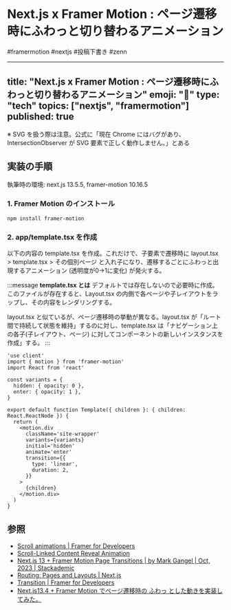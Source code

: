 # Next.js x Framer Motion : ページ遷移時にふわっと切り替わるアニメーション

#framermotion #nextjs #投稿下書き #zenn

---
title: "Next.js x Framer Motion : ページ遷移時にふわっと切り替わるアニメーション"
emoji: "🐸"
type: "tech"
topics: ["nextjs", "framermotion"]
published: true
---

※ SVG を扱う際は注意。公式に「現在 Chrome にはバグがあり、IntersectionObserver が SVG 要素で正しく動作しません。」とある

## 実装の手順

執筆時の環境: next.js 13.5.5, framer-motion 10.16.5

### 1. Framer Motion のインストール

`npm install framer-motion`

### 2. app/template.tsx を作成

以下の内容の template.tsx を作成。これだけで、子要素で遷移時に layout.tsx > template.tsx > その個別ページ と入れ子になり、遷移するごとにふわっと出現するアニメーション (透明度が0→1に変化) が発火する。

:::message
**template.tsx とは**
デフォルトでは存在しないので必要時に作成。このファイルが存在すると、Layout.tsx の内側で各ページや子レイアウトをラップし、その内容をレンダリングする。

layout.tsx と似ているが、ページ遷移時の挙動が異なる。layout.tsx が「ルート間で持続して状態を維持」するのに対し、template.tsx は「ナビゲーション上の各子(子レイアウト、ページ) に対してコンポーネントの新しいインスタンスを作成」する。
:::

```tsx:app/template.tsx
'use client'
import { motion } from 'framer-motion'
import React from 'react'

const variants = {
  hidden: { opacity: 0 },
  enter: { opacity: 1 },
}

export default function Template({ children }: { children: React.ReactNode }) {
  return (
    <motion.div
      className='site-wrapper'
      variants={variants}
      initial='hidden'
      animate='enter'
      transition={{
        type: 'linear',
        duration: 2,
      }}
    >
      {children}
    </motion.div>
  )
}
```


## 参照

* [Scroll animations | Framer for Developers](https://www.framer.com/motion/scroll-animations/)
* [Scroll-Linked Content Reveal Animation](https://www.letsbuildui.dev/articles/scroll-linked-content-reveal-animation/)
* [Next.js 13 + Framer Motion Page Transitions | by Mark Gangel | Oct, 2023 | Stackademic](https://blog.stackademic.com/next-js-13-framer-motion-page-transitions-b2d58658410a)
* [Routing: Pages and Layouts | Next.js](https://nextjs.org/docs/app/building-your-application/routing/pages-and-layouts#templates)
* [Transition | Framer for Developers](https://www.framer.com/motion/transition/)
* [Next.js13.4 + Framer Motion でページ遷移時の ふわっ とした動きを実装してみた。](https://zenn.dev/bloomer/articles/3a814d9f054198)
